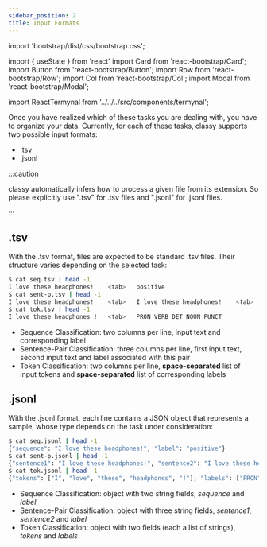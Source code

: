 ```yaml
---
sidebar_position: 2
title: Input Formats
---
```


import 'bootstrap/dist/css/bootstrap.css';

import { useState } from 'react'
import Card from 'react-bootstrap/Card';
import Button from 'react-bootstrap/Button';
import Row from 'react-bootstrap/Row';
import Col from 'react-bootstrap/Col';
import Modal from 'react-bootstrap/Modal';

import ReactTermynal from '../../../src/components/termynal';

Once you have realized which of these tasks you are dealing with, you have to organize your data. Currently, for each of 
these tasks, classy supports two possible input formats:
* .tsv
* .jsonl

:::caution

classy automatically infers how to process a given file from its extension. So please explicitly use ".tsv" for .tsv files
and ".jsonl" for .jsonl files.

:::

## .tsv

With the .tsv format, files are expected to be standard .tsv files. Their structure varies depending on the selected task:

```bash
$ cat seq.tsv | head -1
I love these headphones!    <tab>   positive     
$ cat sent-p.tsv | head -1
I love these headphones!    <tab>   I love these headphones!    <tab>   equivalent  
$ cat tok.tsv | head -1
I love these headphones !   <tab>   PRON VERB DET NOUN PUNCT
```

* Sequence Classification: two columns per line, input text and corresponding label
* Sentence-Pair Classification: three columns per line, first input text, second input text and label associated with this pair
* Token Classification: two columns per line, **space-separated** list of input tokens and **space-separated** list of corresponding labels

## .jsonl

With the .jsonl format, each line contains a JSON object that represents a sample, whose type depends on the task under 
consideration:

```bash
$ cat seq.jsonl | head -1
{"sequence": "I love these headphones!", "label": "positive"}     
$ cat sent-p.jsonl | head -1
{"sentence1": "I love these headphones!", "sentence2": "I love these headphones!", "label": "equivalent"}  
$ cat tok.jsonl | head -1
{"tokens": ["I", "love", "these", "headphones", "!"], "labels": ["PRON", "VERB", "DET", "NOUN", "PUNCT"]}
```

* Sequence Classification: object with two string fields, *sequence* and *label*
* Sentence-Pair Classification: object with three string fields, *sentence1*, *sentence2* and *label*
* Token Classification: object with two fields (each a list of strings), *tokens* and *labels*

